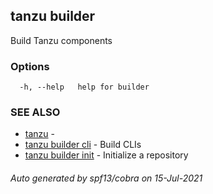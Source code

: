 ## tanzu builder

Build Tanzu components

### Options

```
  -h, --help   help for builder
```

### SEE ALSO

* [tanzu](tanzu.md)     -
* [tanzu builder cli](tanzu_builder_cli.md)     - Build CLIs
* [tanzu builder init](tanzu_builder_init.md)     - Initialize a repository

###### Auto generated by spf13/cobra on 15-Jul-2021
